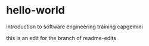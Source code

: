 # hello-world
introduction to software engineering training capgemini

this is an edit for the branch of readme-edits
